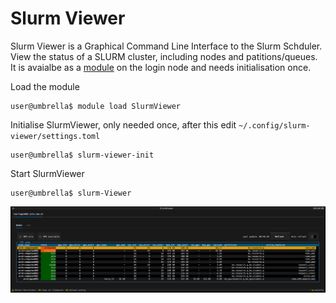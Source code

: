 # Slurm Viewer

Slurm Viewer is a Graphical Command Line Interface to the Slurm Schduler. View the status of a SLURM cluster, including nodes and patitions/queues. It is avaialbe as a [module](https://supercomputing.tue.nl/documentation/steps/software/) on the login node and needs initialisation once.

Load the module

```shell
user@umbrella$ module load SlurmViewer
```

Initialise SlurmViewer, only needed once, after this edit `~/.config/slurm-viewer/settings.toml`

```shell
user@umbrella$ slurm-viewer-init
```

Start SlurmViewer

```shell
user@umbrella$ slurm-Viewer
```

![SlurmViewerExample](SlurmViewerExample.png)